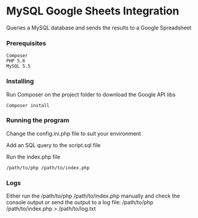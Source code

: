 # MySQL Google Sheets Integration

Queries a MySQL database and sends the results to a Google Spreadsheet

### Prerequisites

```
Composer
PHP 5.6
MySQL 5.5
```

### Installing

Run Composer on the project folder to download the Google API libs

```
Composer install
```

### Running the program

Change the config.ini.php file to suit your environment

Add an SQL query to the script.sql file

Run the index.php file

```
/path/to/php /path/to/index.php
```

### Logs

Either run the /path/to/php /path/to/index.php manually and check the console output or send the output to a log file: /path/to/php /path/to/index.php > /path/to/log.txt
